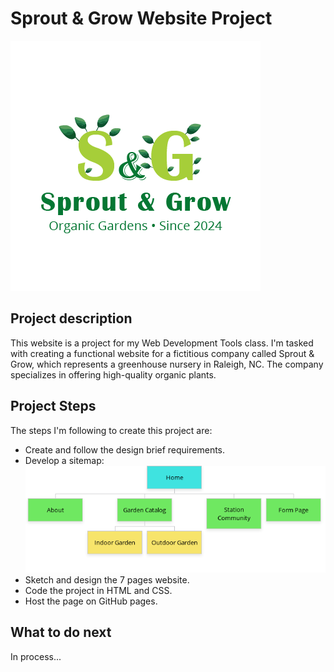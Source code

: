 # Sprout & Grow Website Project
![Logo-Sprout-and-Grow-Company](assets/logo-tailgate.png)

## Project description
 This website is a project for my Web Development Tools class. I'm tasked with creating a functional website for a fictitious company called Sprout & Grow, which represents a greenhouse nursery in Raleigh, NC. The company specializes in offering high-quality organic plants. 
 
## Project Steps
The steps I'm following to create this project are:
- Create and follow the design brief requirements.
- Develop a sitemap:
![Sitemap-diagram](assets/Pulgarin_Sitemap.png)
- Sketch and design the 7 pages website.
- Code the project in HTML and CSS.
- Host the page on GitHub pages.

## What to do next
In process...



